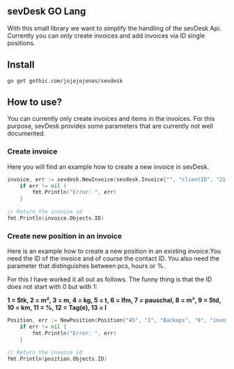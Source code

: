 ## sevDesk GO Lang
With this small library we want to simplify the handling of the sevDesk Api. Currently you can only create invoices and add invoices via ID single positions.

## Install

```console
go get gothic.com/jojojojonas/sevdesk
```

## How to use?
You can currently only create invoices and items in the invoices. For this purpose, sevDesk provides some parameters that are currently not well documented.

### Create invoice
Here you will find an example how to create a new invoice in sevDesk.

```go
invoice, err := sevdesk.NewInvoice(sevdesk.Invoice{"", "clientID", "21.11.2020", "100", "RE", "contactID", "token"})
	if err != nil {
		fmt.Println("Error: ", err)
	}
	
// Return the invoice id
fmt.Println(invoice.Objects.ID)
```

### Create new position in an invoice
Here is an example how to create a new position in an existing invoice.You need the ID of the invoice and of course the contact ID. You also need the parameter that distinguishes between pcs, hours or %.

For this I have worked it all out as follows. The funny thing is that the ID does not start with 0 but with 1:

**1 = Stk, 2 = m², 3 = m, 4 = kg, 5 = t, 6 = lfm, 7 = pauschal, 8 = m³, 9 = Std, 10 = km, 11 = %, 12 = Tag(e), 13 = l**

```go
Position, err := NewPosition(Position{"45", "1", "Backups", "9", "invoiceID", "token"})
	if err != nil {
		fmt.Println("Error: ", err)
	}

// Return the invoice id
fmt.Println(position.Objects.ID)
```